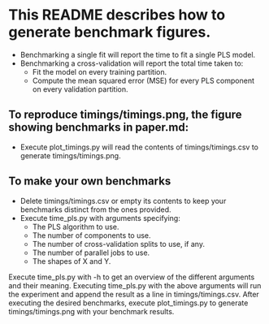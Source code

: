 # This README describes how to generate benchmark figures.
- Benchmarking a single fit will report the time to fit a single PLS model.
- Benchmarking a cross-validation will report the total time taken to:
  - Fit the model on every training partition.
  - Compute the mean squared error (MSE) for every PLS component on every validation partition.

## To reproduce timings/timings.png, the figure showing benchmarks in paper.md:
- Execute plot_timings.py will read the contents of timings/timings.csv to generate timings/timings.png.

## To make your own benchmarks
- Delete timings/timings.csv or empty its contents to keep your benchmarks distinct from the ones provided.
- Execute time_pls.py with arguments specifying:
  - The PLS algorithm to use.
  - The number of components to use.
  - The number of cross-validation splits to use, if any.
  - The number of parallel jobs to use.
  - The shapes of X and Y.

Execute time_pls.py with -h to get an overview of the different arguments and their meaning.
Executing time_pls.py with the above arguments will run the experiment and append the result as a line in timings/timings.csv.
After executing the desired benchmarks, execute plot_timings.py to generate timings/timings.png with your benchmark results.